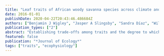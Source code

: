 ```yaml
---
title: "Leaf traits of African woody savanna species across climate and soil fertility gradients: evidence for conservative versus acquisitive resource-use strategies"
date: 2016-01-01
publishDate: 2020-04-22T20:43:46.486684Z
authors: ["Benjamin J Wigley", "Jasper A Slingsby", "Sandra Dı́az", "William J Bond", "Hervé Fritz", "Corli Coetsee"]
publication_types: ["2"]
abstract: "Establishing trade‐offs among traits and the degree to which they covary along environmental gradients has become a key focal point in the effort to develop community ecology into a predictive science. While there is evidence for these relationships across global data sets, they are often too broad in scale and do not consider the particularities of local to regional species pools. This decreases their usefulness for developing predictive models at scales relevant for conservation and management. We tested for trade‐offs …"
featured: false
publication: "*Journal of Ecology*"
tags: ["traits", "ecophysiology"]
---
```



